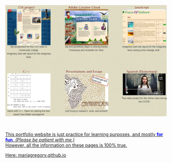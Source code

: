 <p align="center" style="text-align: center;"><a href="https://mariagregory.github.io" target="blank">
  <img src="https://github.com/mariagregory/mariagregory/blob/main/readme_Img.JPG?raw=true" /></a>
</p>
<p align="center" style="text-align: center;"><a href="https://github.com/mariagregory/Translations" target="blank">
  <img scr="https://res.cloudinary.com/highereducation/image/upload/c_fill,w_1200,h_675,f_auto,fl_lossy,q_auto/v1/BestColleges.com/foreign-languages.jpg"/>
</p>

<p>This portfolio website is just practice for learning purposes, and mostly <u><span style="color:blue;"><strong>for fun</strong></span></u>. <i>(Please be patient with me.)</i><br/>
However, all the information on these pages is 100% true. </p>

Here: <a href="https://mariagregory.github.io" target="blank">mariagregory.github.io</a>
